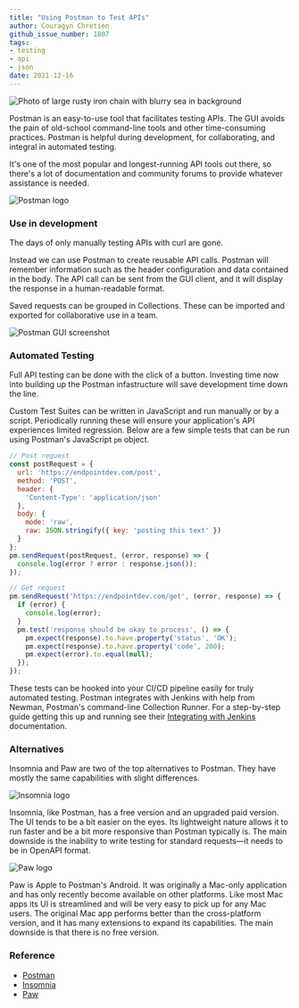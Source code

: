 ```yaml
---
title: "Using Postman to Test APIs"
author: Couragyn Chretien
github_issue_number: 1807
tags:
- testing
- api
- json
date: 2021-12-16
---
```


![Photo of large rusty iron chain with blurry sea in background](/blog/2021/12/using-postman-to-test-apis/20071221_144412000-sm.jpg)

<!-- photo by Josh Ausborne -->

Postman is an easy-to-use tool that facilitates testing APIs. The GUI avoids the pain of old-school command-line tools and other time-consuming practices. Postman is helpful during development, for collaborating, and integral in automated testing.

It's one of the most popular and longest-running API tools out there, so there's a lot of documentation and community forums to provide whatever assistance is needed.

![Postman logo](/blog/2021/12/using-postman-to-test-apis/postman.png)

### Use in development

The days of only manually testing APIs with curl are gone.

Instead we can use Postman to create reusable API calls. Postman will remember information such as the header configuration and data contained in the body. The API call can be sent from the GUI client, and it will display the response in a human-readable format.

Saved requests can be grouped in Collections. These can be imported and exported for collaborative use in a team.

![Postman GUI screenshot](/blog/2021/12/using-postman-to-test-apis/gui.png)

### Automated Testing

Full API testing can be done with the click of a button. Investing time now into building up the Postman infastructure will save development time down the line.

Custom Test Suites can be written in JavaScript and run manually or by a script. Periodically running these will ensure your application's API experiences limited regression. Below are a few simple tests that can be run using Postman's JavaScript `pm` object.

```javascript
// Post request
const postRequest = {
  url: 'https://endpointdev.com/post',
  method: 'POST',
  header: {
    'Content-Type': 'application/json'
  },
  body: {
    mode: 'raw',
    raw: JSON.stringify({ key: 'posting this text' })
  }
};
pm.sendRequest(postRequest, (error, response) => {
  console.log(error ? error : response.json());
});
```

```javascript
// Get request
pm.sendRequest('https://endpointdev.com/get', (error, response) => {
  if (error) {
    console.log(error);
  }
  pm.test('response should be okay to process', () => {
    pm.expect(response).to.have.property('status', 'OK');
    pm.expect(response).to.have.property('code', 200);
    pm.expect(error).to.equal(null);
  });
});
```

These tests can be hooked into your CI/CD pipeline easily for truly automated testing. Postman integrates with Jenkins with help from Newman, Postman's command-line Collection Runner. For a step-by-step guide getting this up and running see their [Integrating with Jenkins](https://learning.postman.com/docs/running-collections/using-newman-cli/integration-with-jenkins/) documentation.

### Alternatives

Insomnia and Paw are two of the top alternatives to Postman. They have mostly the same capabilities with slight differences.

![Insomnia logo](/blog/2021/12/using-postman-to-test-apis/insomnia.png)

Insomnia, like Postman, has a free version and an upgraded paid version. The UI tends to be a bit easier on the eyes. Its lightweight nature allows it to run faster and be a bit more responsive than Postman typically is. The main downside is the inability to write testing for standard requests—it needs to be in OpenAPI format.

![Paw logo](/blog/2021/12/using-postman-to-test-apis/paw.png)

Paw is Apple to Postman's Android. It was originally a Mac-only application and has only recently become available on other platforms. Like most Mac apps its UI is streamlined and will be very easy to pick up for any Mac users. The original Mac app performs better than the cross-platform version, and it has many extensions to expand its capabilities. The main downside is that there is no free version.

### Reference

- [Postman](https://www.postman.com/)
- [Insomnia](https://insomnia.rest/)
- [Paw](https://paw.cloud/)
